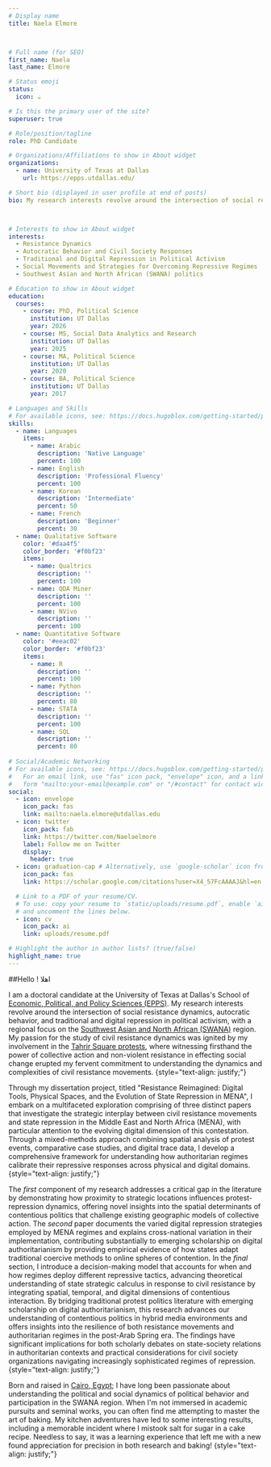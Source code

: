 ```yaml
---
# Display name
title: Naela Elmore



# Full name (for SEO)
first_name: Naela
last_name: Elmore

# Status emoji
status:
  icon: ☕️

# Is this the primary user of the site?
superuser: true

# Role/position/tagline
role: PhD Candidate 

# Organizations/Affiliations to show in About widget
organizations:
  - name: University of Texas at Dallas
    url: https://epps.utdallas.edu/

# Short bio (displayed in user profile at end of posts)
bio: My research interests revolve around the intersection of social resistance dynamics, autocratic behavior, and traditional and digital repression in political activism, with a regional focus on the Southwest Asian and North African (SWANA) region. 



# Interests to show in About widget
interests:
  - Resistance Dynamics
  - Autocratic Behavior and Civil Society Responses
  - Traditional and Digital Repression in Political Activism
  - Social Movements and Strategies for Overcoming Repressive Regimes
  - Southwest Asian and North African (SWANA) politics 

# Education to show in About widget
education:
  courses:
    - course: PhD, Political Science
      institution: UT Dallas
      year: 2026
    - course: MS, Social Data Analytics and Research
      institution: UT Dallas
      year: 2025
    - course: MA, Political Science
      institution: UT Dallas
      year: 2020
    - course: BA, Political Science
      institution: UT Dallas 
      year: 2017

# Languages and Skills 
# For available icons, see: https://docs.hugoblox.com/getting-started/page-builder/#icons
skills:
  - name: Languages
    items:
      - name: Arabic
        description: 'Native Language'
        percent: 100
      - name: English
        description: 'Professional Fluency'
        percent: 100
      - name: Korean
        description: 'Intermediate'
        percent: 50
      - name: French
        description: 'Beginner'
        percent: 30
  - name: Qualitative Software
    color: '#daa4f5'
    color_border: '#f0bf23'
    items:
      - name: Qualtrics
        description: ''
        percent: 100
      - name: QDA Miner
        description: ''
        percent: 100
      - name: NVivo
        description: ''
        percent: 100
  - name: Quantitative Software
    color: '#eeac02'
    color_border: '#f0bf23'
    items:
      - name: R
        description: ''
        percent: 100
      - name: Python
        description: ''
        percent: 80
      - name: STATA
        description: ''
        percent: 100
      - name: SQL
        description: ''
        percent: 80
 
# Social/Academic Networking
# For available icons, see: https://docs.hugoblox.com/getting-started/page-builder/#icons
#   For an email link, use "fas" icon pack, "envelope" icon, and a link in the
#   form "mailto:your-email@example.com" or "/#contact" for contact widget.
social:
  - icon: envelope
    icon_pack: fas
    link: mailto:naela.elmore@utdallas.edu
  - icon: twitter
    icon_pack: fab
    link: https://twitter.com/Naelaelmore
    label: Follow me on Twitter
    display:
      header: true
  - icon: graduation-cap # Alternatively, use `google-scholar` icon from `ai` icon pack
    icon_pack: fas
    link: https://scholar.google.com/citations?user=X4_57FcAAAAJ&hl=en

  # Link to a PDF of your resume/CV.
  # To use: copy your resume to `static/uploads/resume.pdf`, enable `ai` icons in `params.yaml`,
  # and uncomment the lines below.
  - icon: cv
    icon_pack: ai
    link: uploads/resume.pdf

# Highlight the author in author lists? (true/false)
highlight_name: true
---
```

##Hello ! اهلا

I am a doctoral candidate at the University of Texas at Dallas's School of [Economic, Political, and Policy Sciences (EPPS)](https://epps.utdallas.edu/). My research interests revolve around the intersection of social resistance dynamics, autocratic behavior, and traditional and digital repression in political activism, with a regional focus on the [Southwest Asian and North African (SWANA)](https://aapirc.ucsc.edu/swana/what-is-swana.html) region. My passion for the study of civil resistance dynamics was ignited by my involvement in the [Tahrir Square protests](https://merip.org/2011/04/the-18-days-of-tahrir/), where witnessing firsthand the power of collective action and non-violent resistance in effecting social change erupted my fervent commitment to understanding the dynamics and complexities of civil resistance movements.
{style="text-align: justify;"}

Through my dissertation project, titled "Resistance Reimagined: Digital Tools, Physical Spaces, and the Evolution of State Repression in MENA", I embark on a multifaceted exploration comprising of three distinct papers that investigate the strategic interplay between civil resistance movements and state repression in the Middle East and North Africa (MENA), with particular attention to the evolving digital dimension of this contestation. Through a mixed-methods approach combining spatial analysis of protest events, comparative case studies, and digital trace data, I develop a comprehensive framework for understanding how authoritarian regimes calibrate their repressive responses across physical and digital domains.
{style="text-align: justify;"}

The *first* component of my research addresses a critical gap in the literature by demonstrating how proximity to strategic locations influences protest-repression dynamics, offering novel insights into the spatial determinants of contentious politics that challenge existing geographic models of collective action. The *second* paper documents the varied digital repression strategies employed by MENA regimes and explains cross-national variation in their implementation, contributing substantially to emerging scholarship on digital authoritarianism by providing empirical evidence of how states adapt traditional coercive methods to online spheres of contention. In the *final* section, I introduce a decision-making model that accounts for when and how regimes deploy different repressive tactics, advancing theoretical understanding of state strategic calculus in response to civil resistance by integrating spatial, temporal, and digital dimensions of contentious interaction. By bridging traditional protest politics literature with emerging scholarship on digital authoritarianism, this research advances our understanding of contentious politics in hybrid media environments and offers insights into the resilience of both resistance movements and authoritarian regimes in the post-Arab Spring era. The findings have significant implications for both scholarly debates on state-society relations in authoritarian contexts and practical considerations for civil society organizations navigating increasingly sophisticated regimes of repression.
{style="text-align: justify;"}

Born and raised in [Cairo, Egypt](https://www.gettyimages.com/photos/cairo); I have long been passionate about understanding the political and social dynamics of political behavior and participation in the SWANA region. When I'm not immersed in academic pursuits and seminal works, you can often find me attempting to master the art of baking. My kitchen adventures have led to some interesting results, including a memorable incident where I mistook salt for sugar in a cake recipe. Needless to say, it was a learning experience that left me with a new found appreciation for precision in both research and baking!
{style="text-align: justify;"}

